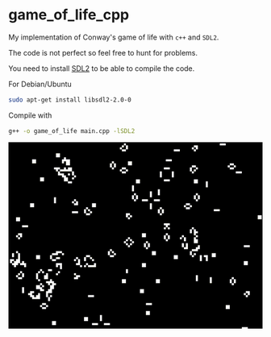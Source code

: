 # game_of_life_cpp
My implementation of Conway's game of life with ```c++``` and ```SDL2```.

The code is not perfect so feel free to hunt for problems.

You need to install [SDL2](https://wiki.libsdl.org/SDL2/Installation) to be able to compile the code.

For Debian/Ubuntu
``` bash
sudo apt-get install libsdl2-2.0-0
```

Compile with
``` bash
g++ -o game_of_life main.cpp -lSDL2
```

![](https://raw.githubusercontent.com/pandamin8/game_of_life_cpp/main/life.gif)
